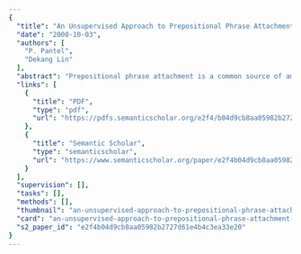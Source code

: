 ```yaml
---
{
  "title": "An Unsupervised Approach to Prepositional Phrase Attachment using Contextually Similar Words",
  "date": "2000-10-03",
  "authors": [
    "P. Pantel",
    "Dekang Lin"
  ],
  "abstract": "Prepositional phrase attachment is a common source of ambiguity in natural language processing. We present an unsupervised corpus-based approach to prepositional phrase attachment that achieves similar performance to supervised methods. Unlike previous unsupervised approaches in which training data is obtained by heuristic extraction of unambiguous examples from a corpus, we use an iterative process to extract training data from an automatically parsed corpus. Attachment decisions are made using a linear combination of features and low frequency events are approximated using contextually similar words.",
  "links": [
    {
      "title": "PDF",
      "type": "pdf",
      "url": "https://pdfs.semanticscholar.org/e2f4/b04d9cb8aa05982b2727d61e4b4c3ea33e20.pdf"
    },
    {
      "title": "Semantic Scholar",
      "type": "semanticscholar",
      "url": "https://www.semanticscholar.org/paper/e2f4b04d9cb8aa05982b2727d61e4b4c3ea33e20"
    }
  ],
  "supervision": [],
  "tasks": [],
  "methods": [],
  "thumbnail": "an-unsupervised-approach-to-prepositional-phrase-attachment-using-contextually-similar-words-thumb.jpg",
  "card": "an-unsupervised-approach-to-prepositional-phrase-attachment-using-contextually-similar-words-card.jpg",
  "s2_paper_id": "e2f4b04d9cb8aa05982b2727d61e4b4c3ea33e20"
}
---
```


